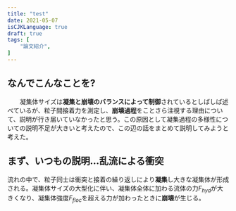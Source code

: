 ```yaml
---
title: "test"
date: 2021-05-07
isCJKLanguage: true
draft: true
tags: [
    "論文紹介",
]
---
```


## なんでこんなことを?
　　凝集体サイズは**凝集と崩壊のバランスによって制御**されているとしばしば述べているが、粒子間接着力を測定し、**崩壊過程**をことさら注視する理由について、説明が行き届いていなかったと思う。この原因として凝集過程の多様性についての説明不足が大きいと考えたので、この辺の話をまとめて説明してみようと考えた。

## まず、いつもの説明...乱流による衝突
流れの中で、粒子同士は衝突と接着の繰り返しにより**凝集**し大きな凝集体が形成される。凝集体サイズの大型化に伴い、凝集体全体に加わる流体の力$F_{hyd}$が大きくなり、凝集体強度$F_{floc}$を超える力が加わったときに**崩壊**が生じる。